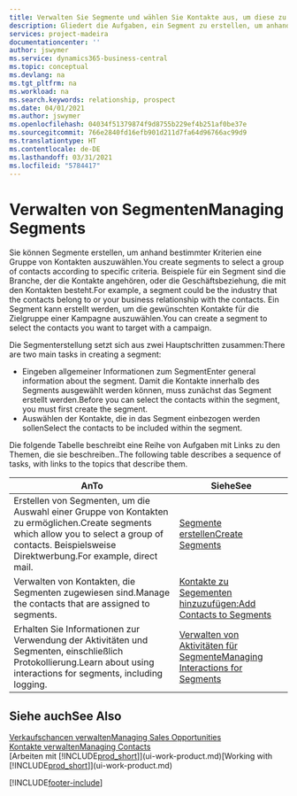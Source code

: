 ```yaml
---
title: Verwalten Sie Segmente und wählen Sie Kontakte aus, um diese zu berücksichtigen| Microsoft Docs
description: Gliedert die Aufgaben, ein Segment zu erstellen, um anhand bestimmter Kriterien eine Gruppe von Kontakten auszuwählen, zum Beispiel Kontakte in einer Branche, die Sie anvisieren möchten.
services: project-madeira
documentationcenter: ''
author: jswymer
ms.service: dynamics365-business-central
ms.topic: conceptual
ms.devlang: na
ms.tgt_pltfrm: na
ms.workload: na
ms.search.keywords: relationship, prospect
ms.date: 04/01/2021
ms.author: jswymer
ms.openlocfilehash: 04034f51379874f9d8755b229ef4b251af0be37e
ms.sourcegitcommit: 766e2840fd16efb901d211d7fa64d96766ac99d9
ms.translationtype: HT
ms.contentlocale: de-DE
ms.lasthandoff: 03/31/2021
ms.locfileid: "5784417"
---
```

# <a name="managing-segments"></a><span data-ttu-id="5f154-103">Verwalten von Segmenten</span><span class="sxs-lookup"><span data-stu-id="5f154-103">Managing Segments</span></span>
<span data-ttu-id="5f154-104">Sie können Segmente erstellen, um anhand bestimmter Kriterien eine Gruppe von Kontakten auszuwählen.</span><span class="sxs-lookup"><span data-stu-id="5f154-104">You create segments to select a group of contacts according to specific criteria.</span></span> <span data-ttu-id="5f154-105">Beispiele für ein Segment sind die Branche, der die Kontakte angehören, oder die Geschäftsbeziehung, die mit den Kontakten besteht.</span><span class="sxs-lookup"><span data-stu-id="5f154-105">For example, a segment could be the industry that the contacts belong to or your business relationship with the contacts.</span></span> <span data-ttu-id="5f154-106">Ein Segment kann erstellt werden, um die gewünschten Kontakte für die Zielgruppe einer Kampagne auszuwählen.</span><span class="sxs-lookup"><span data-stu-id="5f154-106">You can create a segment to select the contacts you want to target with a campaign.</span></span>

<span data-ttu-id="5f154-107">Die Segmenterstellung setzt sich aus zwei Hauptschritten zusammen:</span><span class="sxs-lookup"><span data-stu-id="5f154-107">There are two main tasks in creating a segment:</span></span>

* <span data-ttu-id="5f154-108">Eingeben allgemeiner Informationen zum Segment</span><span class="sxs-lookup"><span data-stu-id="5f154-108">Enter general information about the segment.</span></span> <span data-ttu-id="5f154-109">Damit die Kontakte innerhalb des Segments ausgewählt werden können, muss zunächst das Segment erstellt werden.</span><span class="sxs-lookup"><span data-stu-id="5f154-109">Before you can select the contacts within the segment, you must first create the segment.</span></span>
* <span data-ttu-id="5f154-110">Auswählen der Kontakte, die in das Segment einbezogen werden sollen</span><span class="sxs-lookup"><span data-stu-id="5f154-110">Select the contacts to be included within the segment.</span></span>

<span data-ttu-id="5f154-111">Die folgende Tabelle beschreibt eine Reihe von Aufgaben mit Links zu den Themen, die sie beschreiben..</span><span class="sxs-lookup"><span data-stu-id="5f154-111">The following table describes a sequence of tasks, with links to the topics that describe them.</span></span>

| <span data-ttu-id="5f154-112">An</span><span class="sxs-lookup"><span data-stu-id="5f154-112">To</span></span> | <span data-ttu-id="5f154-113">Siehe</span><span class="sxs-lookup"><span data-stu-id="5f154-113">See</span></span> |
| --- | --- |
| <span data-ttu-id="5f154-114">Erstellen von Segmenten, um die Auswahl einer Gruppe von Kontakten zu ermöglichen.</span><span class="sxs-lookup"><span data-stu-id="5f154-114">Create segments which allow you to select a group of contacts.</span></span> <span data-ttu-id="5f154-115">Beispielsweise Direktwerbung.</span><span class="sxs-lookup"><span data-stu-id="5f154-115">For example, direct mail.</span></span> |[<span data-ttu-id="5f154-116">Segmente erstellen</span><span class="sxs-lookup"><span data-stu-id="5f154-116">Create Segments</span></span>](marketing-how-create-segment.md) |
| <span data-ttu-id="5f154-117">Verwalten von Kontakten, die Segmenten zugewiesen sind.</span><span class="sxs-lookup"><span data-stu-id="5f154-117">Manage the contacts that are assigned to segments.</span></span> |[<span data-ttu-id="5f154-118">Kontakte zu Segementen hinzuzufügen:</span><span class="sxs-lookup"><span data-stu-id="5f154-118">Add Contacts to Segments</span></span>](marketing-add-contact-segment.md) |
| <span data-ttu-id="5f154-119">Erhalten Sie Informationen zur Verwendung der Aktivitäten und Segmenten, einschließlich Protokollierung.</span><span class="sxs-lookup"><span data-stu-id="5f154-119">Learn about using interactions for segments, including logging.</span></span> |[<span data-ttu-id="5f154-120">Verwalten von Aktivitäten für Segmente</span><span class="sxs-lookup"><span data-stu-id="5f154-120">Managing Interactions for Segments</span></span>](marketing-interaction-segments.md) |

## <a name="see-also"></a><span data-ttu-id="5f154-121">Siehe auch</span><span class="sxs-lookup"><span data-stu-id="5f154-121">See Also</span></span>
[<span data-ttu-id="5f154-122">Verkaufschancen verwalten</span><span class="sxs-lookup"><span data-stu-id="5f154-122">Managing Sales Opportunities</span></span>](marketing-manage-sales-opportunities.md)  
[<span data-ttu-id="5f154-123">Kontakte verwalten</span><span class="sxs-lookup"><span data-stu-id="5f154-123">Managing Contacts</span></span>](marketing-contacts.md)  
<span data-ttu-id="5f154-124">[Arbeiten mit [!INCLUDE[prod_short](includes/prod_short.md)]](ui-work-product.md)</span><span class="sxs-lookup"><span data-stu-id="5f154-124">[Working with [!INCLUDE[prod_short](includes/prod_short.md)]](ui-work-product.md)</span></span>


[!INCLUDE[footer-include](includes/footer-banner.md)]